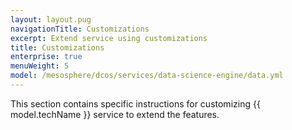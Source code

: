 ```yaml
---
layout: layout.pug
navigationTitle: Customizations
excerpt: Extend service using customizations
title: Customizations
enterprise: true
menuWeight: 5
model: /mesosphere/dcos/services/data-science-engine/data.yml
---
```


This section contains specific instructions for customizing {{ model.techName }} service to extend the features.
